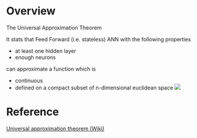 
# Overview 

The Universal Approximation Theorem 

It stats that Feed Forward (i.e. stateless) ANN with the following properties 
- at least one hidden layer 
- enough neurons 

can approximate a function which is 
- continuous 
- defined on a compact subset of n-dimensional euclidean space <img src="http://quicklatex.com/cache3/3b/ql_018e77003e1d7a198a87edef0c39743b_l3.png">





# Reference 

[Universal approximation theorem (Wiki)](https://en.wikipedia.org/wiki/Universal_approximation_theorem)
